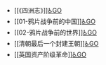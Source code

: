 - [[《四洲志》]][♿GO](https://github.com/FourteenD/Note/blob/main/自考/KM01-中国近现代史纲要/Z01-反对外国侵略斗争/J01-鸦片战争前/《四洲志》.md)
- [[01-鸦片战争前的中国]][♿GO](https://github.com/FourteenD/Note/blob/main/自考/KM01-中国近现代史纲要/Z01-反对外国侵略斗争/J01-鸦片战争前/01-鸦片战争前的中国.md)
- [[02-鸦片战争前的世界]][♿GO](https://github.com/FourteenD/Note/blob/main/自考/KM01-中国近现代史纲要/Z01-反对外国侵略斗争/J01-鸦片战争前/02-鸦片战争前的世界.md)
- [[清朝最后一个封建王朝]][♿GO](https://github.com/FourteenD/Note/blob/main/自考/KM01-中国近现代史纲要/Z01-反对外国侵略斗争/J01-鸦片战争前/清朝最后一个封建王朝.md)
- [[英国资产阶级革命]][♿GO](https://github.com/FourteenD/Note/blob/main/自考/KM01-中国近现代史纲要/Z01-反对外国侵略斗争/J01-鸦片战争前/英国资产阶级革命.md)
